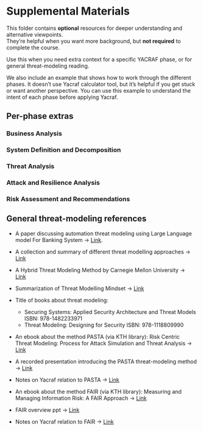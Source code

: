 # Supplemental Materials

This folder contains **optional** resources for deeper understanding and alternative viewpoints.  
They’re helpful when you want more background, but **not required** to complete the course.

Use this when you need extra context for a specific YACRAF phase, or for general threat-modeling reading.

We also include an example that shows how to work through the different phases. It doesn’t use Yacraf calculator tool, but it’s helpful if you get stuck or want another perspective. You can use this example to understand the intent of each phase before applying Yacraf.


## Per-phase extras
### Business Analysis 

### System Definition and Decomposition 

### Threat Analysis 

### Attack and Resilience Analysis 

### Risk Assessment and Recommendations 

## General threat-modeling references
- A paper discussing automation threat modeling using Large Language model For Banking System → [Link](https://arxiv.org/pdf/2411.17058). 
- A collection and summary of different threat modelling approaches → [Link](https://insights.sei.cmu.edu/sei_blog/2018/12/threat-modeling-12-available-methods.html)

- A Hybrid Threat Modeling Method by Carnegie Mellon University -> [Link](https://resources.sei.cmu.edu/asset_files/TechnicalNote/2018_004_001_516627.pdf) 
- Summarization of Threat Modelling Mindset → [Link](https://roberthurlbut.com/r/BSC2017TM)

- Title of books about threat modeling: 
    - Securing Systems: Applied Security Architecture and Threat Models ISBN: 978-1482233971 
    - Threat Modeling: Designing for Security ISBN: 978-1118809990

- An ebook about the method PASTA (via KTH library): Risk Centric Threat Modeling: Process for Attack Simulation and Threat Analysis →  [Link](https://learning.oreilly.com/library/view/risk-centric-threat/9780470500965/c08.xhtml#c8)
- A recorded presentation introducing the PASTA threat-modeling method → [Link](https://www.youtube.com/watch?v=TcwPZKMVZu4)

- Notes on Yacraf relation to PASTA → [Link](https://github.com/KTH-SSAS/EP2791-Cybersecurity-Threat-Modeling-and-Risk-Analysis/blob/master/Supplemental-Materials/Notes_on_Yacraf_relation_to_PASTA.md)

- An ebook about the method FAIR (via KTH library): Measuring and Managing Information Risk: A FAIR Approach → [Link](https://learning.oreilly.com/library/view/measuring-and-managing/9780124202313/XHTML/contents.xhtml)

- FAIR overview ppt -> [Link](https://cdn2.hubspot.net/hubfs/1616664/The%20FAIR%20Model_FINAL_Web%20Only.pdf)

- Notes on Yacraf relation to FAIR → [Link](https://github.com/KTH-SSAS/EP2791-Cybersecurity-Threat-Modeling-and-Risk-Analysis/blob/master/Supplemental-Materials/Notes_on_Yacraf_relation_to_FAIR.md)
